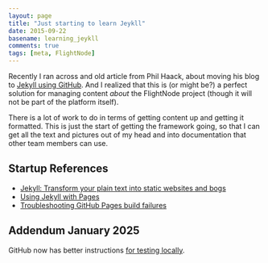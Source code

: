 ```yaml
---
layout: page
title: "Just starting to learn Jeykll"
date: 2015-09-22
basename: learning_jeykll
comments: true
tags: [meta, FlightNode]
---
```


Recently I ran across and old article from Phil Haack, about moving his blog to [Jekyll using GitHub](http://haacked.com/archive/2013/12/02/dr-jekyll-and-mr-haack/). And I realized that this is (or might be?) a perfect solution for managing content *about* the FlightNode project (though it will not be part of the platform itself).

There is a lot of work to do in terms of getting content up and getting it formatted. This is just the start of getting the framework going, so  that I can get all the text and pictures out of my head and into documentation that other team members can use.

## Startup References

* [Jekyll: Transform your plain text into static websites and bogs](http://jekyllrb.com/)
* [Using Jekyll with Pages](https://help.github.com/articles/using-jekyll-with-pages/#configuring-jekyll)
* [Troubleshooting GitHub Pages build failures](https://help.github.com/articles/troubleshooting-github-pages-build-failures/)

## Addendum January 2025

GitHub now has better instructions [for testing locally](https://docs.github.com/en/pages/setting-up-a-github-pages-site-with-jekyll/testing-your-github-pages-site-locally-with-jekyll).
